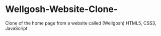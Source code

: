 # Wellgosh-Website-Clone-
Clone of the home page from a website called (Wellgosh) HTML5, CSS3, JavaScript
